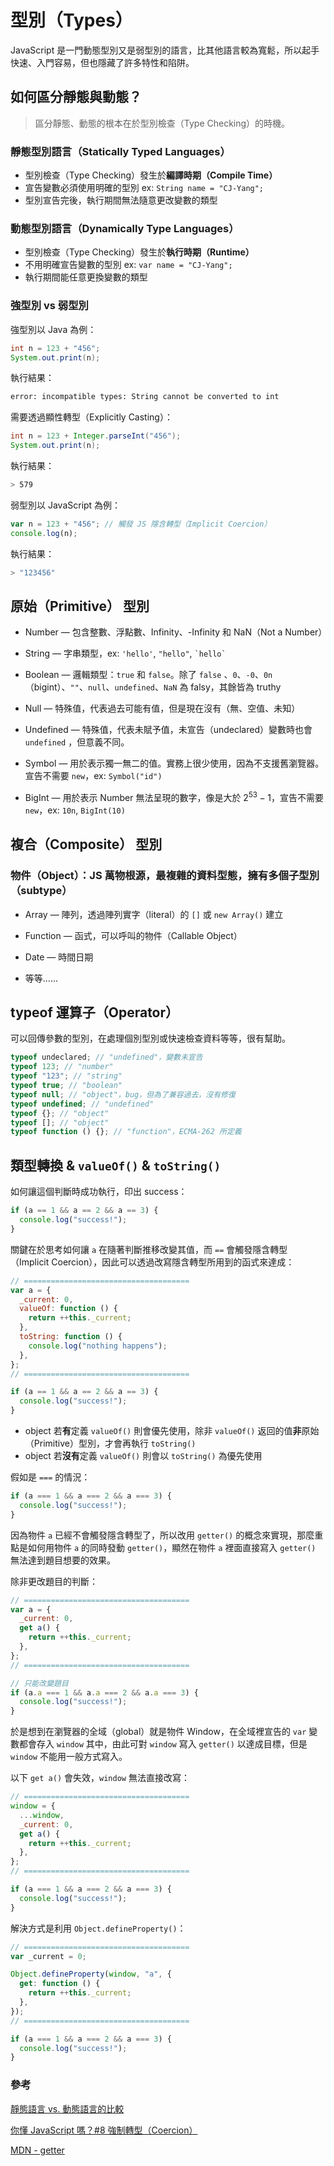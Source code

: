 # 型別（Types）

JavaScript 是一門動態型別又是弱型別的語言，比其他語言較為寬鬆，所以起手快速、入門容易，但也隱藏了許多特性和陷阱。

## 如何區分**靜態**與**動態**？

> 區分靜態、動態的根本在於型別檢查（Type Checking）的時機。

### **靜態型別語言（Statically Typed Languages）**

- 型別檢查（Type Checking）發生於**編譯時期（Compile Time）**
- 宣告變數必須使用明確的型別 ex: `String name = "CJ-Yang";`
- 型別宣告完後，執行期間無法隨意更改變數的類型

### **動態型別語言（Dynamically Type Languages）**

- 型別檢查（Type Checking）發生於**執行時期（Runtime）**
- 不用明確宣告變數的型別 ex: `var name = "CJ-Yang";`
- 執行期間能任意更換變數的類型

### **強型別** vs **弱型別**

強型別以 Java 為例：

```java
int n = 123 + "456";
System.out.print(n);
```

執行結果：

```bash
error: incompatible types: String cannot be converted to int
```

需要透過顯性轉型（Explicitly Casting）：

```java
int n = 123 + Integer.parseInt("456");
System.out.print(n);
```

執行結果：

```bash
> 579
```

弱型別以 JavaScript 為例：

```js
var n = 123 + "456"; // 觸發 JS 隱含轉型（Implicit Coercion）
console.log(n);
```

執行結果：

```bash
> "123456"
```

## **原始（Primitive）** 型別

- Number — 包含整數、浮點數、Infinity、-Infinity 和 NaN（Not a Number）

- String — 字串類型，ex: `'hello'`, `"hello"`, `` `hello` ``

- Boolean — 邏輯類型：`true` 和 `false`。除了 `false` 、`0`、`-0`、`0n`（bigint）、`""`、`null`、`undefined`、`NaN` 為 falsy，其餘皆為 truthy

- Null — 特殊值，代表過去可能有值，但是現在沒有（無、空值、未知）

- Undefined — 特殊值，代表未賦予值，未宣告（undeclared）變數時也會 `undefined` ，但意義不同。

- Symbol — 用於表示獨一無二的值。實務上很少使用，因為不支援舊瀏覽器。宣告不需要 `new`，ex: `Symbol("id")`

- BigInt — 用於表示 Number 無法呈現的數字，像是大於 $2^{53}-1$，宣告不需要 `new`，ex: `10n`, `BigInt(10)`

## **複合（Composite）** 型別

### 物件（Object）：JS 萬物根源，最複雜的資料型態，擁有多個子型別（subtype）

- Array — 陣列，透過陣列實字（literal）的 `[]` 或 `new Array()` 建立
- Function — 函式，可以呼叫的物件（Callable Object）

- Date — 時間日期

- 等等......

## typeof 運算子（Operator）

可以回傳參數的型別，在處理個別型別或快速檢查資料等等，很有幫助。

```js
typeof undeclared; // "undefined"，變數未宣告
typeof 123; // "number"
typeof "123"; // "string"
typeof true; // "boolean"
typeof null; // "object"，bug，但為了兼容過去，沒有修復
typeof undefined; // "undefined"
typeof {}; // "object"
typeof []; // "object"
typeof function () {}; // "function"，ECMA-262 所定義
```

## 類型轉換 & `valueOf()` & `toString()`

如何讓這個判斷時成功執行，印出 success：

```js
if (a == 1 && a == 2 && a == 3) {
  console.log("success!");
}
```

關鍵在於思考如何讓 `a` 在隨著判斷推移改變其值，而 `==` 會觸發隱含轉型（Implicit Coercion），因此可以透過改寫隱含轉型所用到的函式來達成：

```js
// =====================================
var a = {
  _current: 0,
  valueOf: function () {
    return ++this._current;
  },
  toString: function () {
    console.log("nothing happens");
  },
};
// =====================================

if (a == 1 && a == 2 && a == 3) {
  console.log("success!");
}
```

- object 若**有**定義 `valueOf()` 則會優先使用，除非 `valueOf()` 返回的值**非**原始（Primitive）型別，才會再執行 `toString()`
- object 若**沒有**定義 `valueOf()` 則會以 `toString()` 為優先使用

假如是 `===` 的情況：

```js
if (a === 1 && a === 2 && a === 3) {
  console.log("success!");
}
```

因為物件 `a` 已經不會觸發隱含轉型了，所以改用 `getter()` 的概念來實現，那麼重點是如何用物件 `a` 的同時發動 `getter()`，顯然在物件 `a` 裡面直接寫入 `getter()` 無法達到題目想要的效果。

除非更改題目的判斷：

```js
// =====================================
var a = {
  _current: 0,
  get a() {
    return ++this._current;
  },
};
// =====================================

// 只能改變題目
if (a.a === 1 && a.a === 2 && a.a === 3) {
  console.log("success!");
}
```

於是想到在瀏覽器的全域（global）就是物件 Window，在全域裡宣告的 `var` 變數都會存入 `window` 其中，由此可對 `window` 寫入 `getter()` 以達成目標，但是 `window` 不能用一般方式寫入。

以下 `get a()` 會失效，`window` 無法直接改寫：

```js
// =====================================
window = {
  ...window,
  _current: 0,
  get a() {
    return ++this._current;
  },
};
// =====================================

if (a === 1 && a === 2 && a === 3) {
  console.log("success!");
}
```

解決方式是利用 `Object.defineProperty()`：

```js
// =====================================
var _current = 0;

Object.defineProperty(window, "a", {
  get: function () {
    return ++this._current;
  },
});
// =====================================

if (a === 1 && a === 2 && a === 3) {
  console.log("success!");
}
```

### 參考

[靜態語言 vs. 動態語言的比較](http://blog.sina.com.tw/dotnet/article.php?entryid=614009)

[你懂 JavaScript 嗎？#8 強制轉型（Coercion）](https://cythilya.github.io/2018/10/15/coercion/)

[MDN - getter](https://developer.mozilla.org/zh-TW/docs/Web/JavaScript/Reference/Functions/get)

